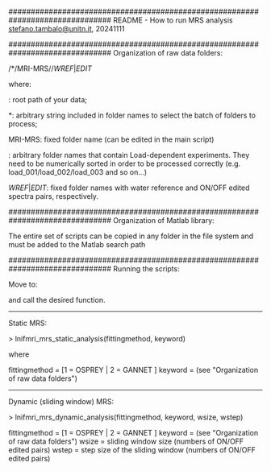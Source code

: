 ###############################################################################
README - How to run MRS analysis
stefano.tambalo@unitn.it, 20241111

###############################################################################
Organization of raw data folders:

<path-to-data-folder>/<keyword>*/MRI-MRS/<Load>/*WREF*|*EDIT*

where:

<path-to-data-folder>: root path of your data;

<keyword>*: arbitrary string included in folder names to select
	the batch of folders to process;

MRI-MRS: fixed folder name (can be edited in the main script)

<Load>: arbitrary folder names that contain Load-dependent experiments.
	They need to be numerically sorted in order to be processed correctly
	(e.g. load_001/load_002/load_003 and so on...)

*WREF*|*EDIT*: fixed folder names with water reference and
	ON/OFF edited spectra pairs, respectively.


###############################################################################
Organization of Matlab library:

The entire set of scripts can be copied in any folder in the file system
and must be added to the Matlab search path


###############################################################################
Running the scripts:

Move to:

<path-to-data-folder>

and call the desired function.

*******************************************************************************
Static MRS:

<matlab prompt>> lnifmri_mrs_static_analysis(fittingmethod, keyword)

where

fittingmethod = [1 = OSPREY | 2 = GANNET ]
keyword = <keyword> (see "Organization of raw data folders")

*******************************************************************************
Dynamic (sliding window) MRS:

<matlab prompt>> lnifmri_mrs_dynamic_analysis(fittingmethod, keyword, wsize, wstep)

fittingmethod = [1 = OSPREY | 2 = GANNET ]
keyword = <keyword> (see "Organization of raw data folders")
wsize = sliding window size (numbers of ON/OFF edited pairs)
wstep = step size of the sliding window (numbers of ON/OFF edited pairs)
